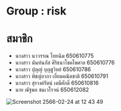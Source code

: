 # Group : risk

# สมาชิก

- นางสาว นววรรณ ไทยฉิม 650610775
- นางสาว นันท์นภัส ศิริธนาโชคไพศาล 650610776
- นางสาว ปุญญ์ บุญชูวิทย์ 650610786 
- นางสาว พิชญ์อาภา เอี่ยมคณิตชาติ 650610791
- นางสาว สุรางค์รัตน์ เตมีศักดิ์ 650610816
- นาย ณัฐพล ชนเวโรจน์ 650612082

![Screenshot 2566-02-24 at 12 43 49](https://user-images.githubusercontent.com/38356005/221101426-048320ca-67f1-4797-ae06-98cf761aa53b.png)
